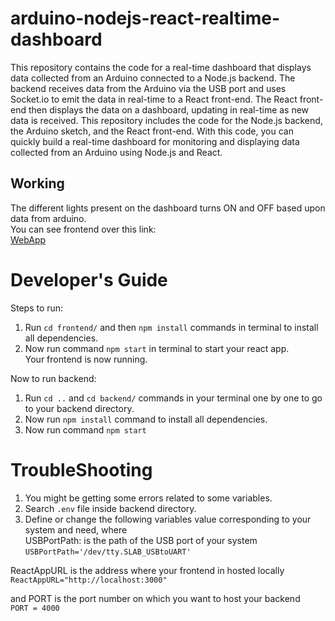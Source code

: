 # arduino-nodejs-react-realtime-dashboard
This repository contains the code for a real-time dashboard that displays data collected from an Arduino connected to a Node.js backend. The backend receives data from the Arduino via the USB port and uses Socket.io to emit the data in real-time to a React front-end. The React front-end then displays the data on a dashboard, updating in real-time as new data is received. This repository includes the code for the Node.js backend, the Arduino sketch, and the React front-end. With this code, you can quickly build a real-time dashboard for monitoring and displaying data collected from an Arduino using Node.js and React.

## Working
The different lights present on the dashboard turns ON and OFF based upon data from arduino.  
You can see frontend over this link:  
[WebApp](https://dreamy-dodol-f0c20f.netlify.app/)

# Developer's Guide

Steps to run:  
1. Run `cd frontend/` and then `npm install` commands in terminal to install all dependencies.  
2. Now run command `npm start` in terminal to start your react app.  
Your frontend is now running.

Now to run backend:  
1. Run `cd ..` and `cd backend/` commands in your terminal one by one to go to your backend directory.  
2. Now run `npm install` command to install all dependencies.  
3. Now run command `npm start`

# TroubleShooting  
1. You might be getting some errors related to some variables.
2. Search `.env` file inside backend directory.  
3. Define or change the following variables value corresponding to your system and need, where  
USBPortPath: is the path of the USB port of your system  
`USBPortPath='/dev/tty.SLAB_USBtoUART'`  

ReactAppURL is the address where your frontend in hosted locally  
`ReactAppURL="http://localhost:3000"`  

and PORT is the port number on which you want to host your backend  
`PORT = 4000` 

